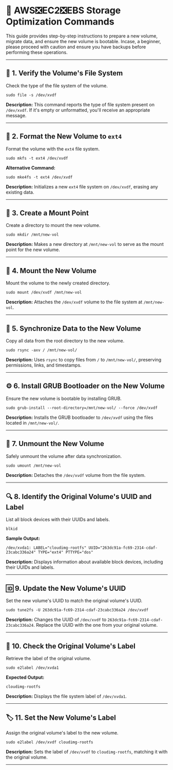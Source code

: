 
# 📘 AWS❎EC2❎EBS Storage Optimization Commands

This guide provides step-by-step instructions to prepare a new volume, migrate data, and ensure the new volume is bootable. Incase, a beginner, please proceed with caution and ensure you have backups before performing these operations.

---

## 📂 1. Verify the Volume's File System

Check the type of the file system of the volume.

```shell
sudo file -s /dev/xvdf
```

**Description:** This command reports the type of file system present on `/dev/xvdf`. If it's empty or unformatted, you'll receive an appropriate message.

---

## 📝 2. Format the New Volume to `ext4`

Format the volume with the `ext4` file system.

```shell
sudo mkfs -t ext4 /dev/xvdf
```

**Alternative Command:**

```shell
sudo mke4fs -t ext4 /dev/xvdf
```

**Description:** Initializes a new `ext4` file system on `/dev/xvdf`, erasing any existing data.

---

## 📁 3. Create a Mount Point

Create a directory to mount the new volume.

```shell
sudo mkdir /mnt/new-vol
```

**Description:** Makes a new directory at `/mnt/new-vol` to serve as the mount point for the new volume.

---

## 📌 4. Mount the New Volume

Mount the volume to the newly created directory.

```shell
sudo mount /dev/xvdf /mnt/new-vol
```

**Description:** Attaches the `/dev/xvdf` volume to the file system at `/mnt/new-vol`.

---

## 🔄 5. Synchronize Data to the New Volume

Copy all data from the root directory to the new volume.

```shell
sudo rsync -axv / /mnt/new-vol/
```

**Description:** Uses `rsync` to copy files from `/` to `/mnt/new-vol/`, preserving permissions, links, and timestamps.

---

## ⚙️ 6. Install GRUB Bootloader on the New Volume

Ensure the new volume is bootable by installing GRUB.

```shell
sudo grub-install --root-directory=/mnt/new-vol/ --force /dev/xvdf
```

**Description:** Installs the GRUB bootloader to `/dev/xvdf` using the files located in `/mnt/new-vol/`.

---

## 🚫 7. Unmount the New Volume

Safely unmount the volume after data synchronization.

```shell
sudo umount /mnt/new-vol
```

**Description:** Detaches the `/dev/xvdf` volume from the file system.

---

## 🔍 8. Identify the Original Volume's UUID and Label

List all block devices with their UUIDs and labels.

```shell
blkid
```

**Sample Output:**

```
/dev/xvda1: LABEL="cloudimg-rootfs" UUID="263dc91a-fc69-2314-cdaf-23cabc336a24" TYPE="ext4" PTTYPE="dos"
```

**Description:** Displays information about available block devices, including their UUIDs and labels.

---

## 🆔 9. Update the New Volume's UUID

Set the new volume's UUID to match the original volume's UUID.

```shell
sudo tune2fs -U 263dc91a-fc69-2314-cdaf-23cabc336a24 /dev/xvdf
```

**Description:** Changes the UUID of `/dev/xvdf` to `263dc91a-fc69-2314-cdaf-23cabc336a24`. Replace the UUID with the one from your original volume.

---

## 🔖 10. Check the Original Volume's Label

Retrieve the label of the original volume.

```shell
sudo e2label /dev/xvda1
```

**Expected Output:**

```
cloudimg-rootfs
```

**Description:** Displays the file system label of `/dev/xvda1`.

---

## 🏷️ 11. Set the New Volume's Label

Assign the original volume's label to the new volume.

```shell
sudo e2label /dev/xvdf cloudimg-rootfs
```

**Description:** Sets the label of `/dev/xvdf` to `cloudimg-rootfs`, matching it with the original volume.

---
